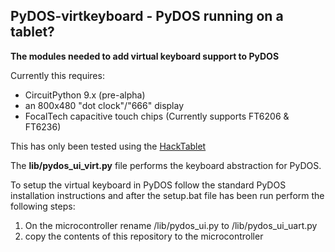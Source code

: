 ## PyDOS-virtkeyboard - PyDOS running on a tablet?

**The modules needed to add virtual keyboard support to PyDOS**

Currently this requires:
  - CircuitPython 9.x (pre-alpha)
  - an 800x480 "dot clock"/"666" display
  - FocalTech capacitive touch chips (Currently supports FT6206 & FT6236)

This has only been tested using the [HackTablet](https://hackaday.io/project/185831-hacktablet-crestron-tss-752-teardown-rebuild)

The **lib/pydos_ui_virt.py** file performs the keyboard abstraction for PyDOS. 

To setup the virtual keyboard in PyDOS follow the standard PyDOS installation instructions and after
the setup.bat file has been run perform the following steps:

1) On the microcontroller rename /lib/pydos_ui.py to /lib/pydos_ui_uart.py
2) copy the contents of this repository to the microcontroller

